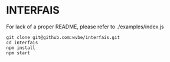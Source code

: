 # INTERFAIS
For lack of a proper README, please refer to ./examples/index.js

```
git clone git@github.com:wvbe/interfais.git
cd interfais
npm install
npm start
```